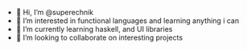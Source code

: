 - 👋 Hi, I’m @superechnik
- 👀 I’m interested in functional languages and learning anything i can
- 🌱 I’m currently learning haskell, and UI libraries
- 💞️ I’m looking to collaborate on interesting projects

<!---
superechnik/superechnik is a ✨ special ✨ repository because its `README.md` (this file) appears on your GitHub profile.
You can click the Preview link to take a look at your changes.
--->
